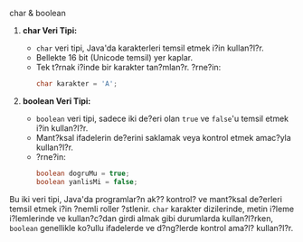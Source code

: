 char & boolean

1. **char Veri Tipi:**
    - `char` veri tipi, Java'da karakterleri temsil etmek i?in kullan?l?r.
    - Bellekte 16 bit (Unicode temsil) yer kaplar.
    - Tek t?rnak i?inde bir karakter tan?mlan?r. ?rne?in:
      ```java
      char karakter = 'A';
      ```

2. **boolean Veri Tipi:**
    - `boolean` veri tipi, sadece iki de?eri olan `true` ve `false`'u temsil etmek i?in kullan?l?r.
    - Mant?ksal ifadelerin de?erini saklamak veya kontrol etmek amac?yla kullan?l?r.
    - ?rne?in:
      ```java
      boolean dogruMu = true;
      boolean yanlisMi = false;
      ```

Bu iki veri tipi, Java'da programlar?n ak?? kontrol? ve mant?ksal de?erleri temsil etmek i?in ?nemli roller ?stlenir. `char` karakter dizilerinde, metin i?leme i?lemlerinde ve kullan?c?dan girdi almak gibi durumlarda kullan?l?rken, `boolean` genellikle ko?ullu ifadelerde ve d?ng?lerde kontrol ama?l? kullan?l?r.
